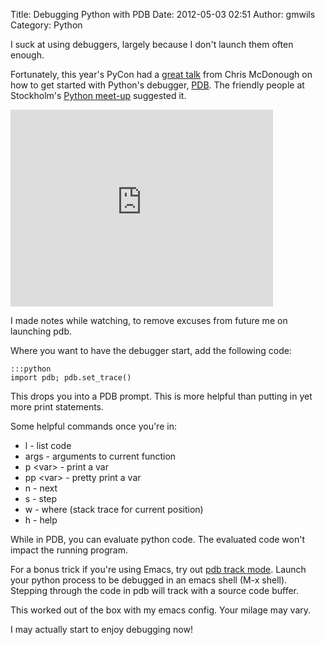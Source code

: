 Title: Debugging Python with PDB
Date: 2012-05-03 02:51
Author: gmwils
Category: Python

I suck at using debuggers, largely because I don't launch them often
enough.

Fortunately, this year's PyCon had a [great talk][] from Chris McDonough
on how to get started with Python's debugger, [PDB][]. The friendly
people at Stockholm's [Python meet-up][] suggested it.

<iframe width="420" height="315" src="http://www.youtube.com/embed/vfPtGsSJldg" frameborder="0" allowfullscreen></iframe>

I made notes while watching, to remove excuses from future me on
launching pdb.

Where you want to have the debugger start, add the following code:

    :::python
    import pdb; pdb.set_trace()

This drops you into a PDB prompt. This is more helpful than putting in
yet more print statements.

Some helpful commands once you're in:

- l - list code
- args - arguments to current function
- p <var\> - print a var
- pp <var\> - pretty print a var
- n - next
- s - step
- w - where (stack trace for current position)
- h - help

While in PDB, you can evaluate python code. The evaluated code won't
impact the running program.

For a bonus trick if you're using Emacs, try out [pdb track mode][].
Launch your python process to be debugged in an emacs shell (M-x shell).
Stepping through the code in pdb will track with a source code buffer.

This worked out of the box with my emacs config. Your milage may vary.

I may actually start to enjoy debugging now!


  [great talk]: http://pyvideo.org/video/644/introduction-to-pdb
  [PDB]: http://docs.python.org/library/pdb.html
  [Python meet-up]: http://www.meetup.com/pysthlm/
  [pdb track mode]: http://wiki.zope.org/klm/PDBTrack
